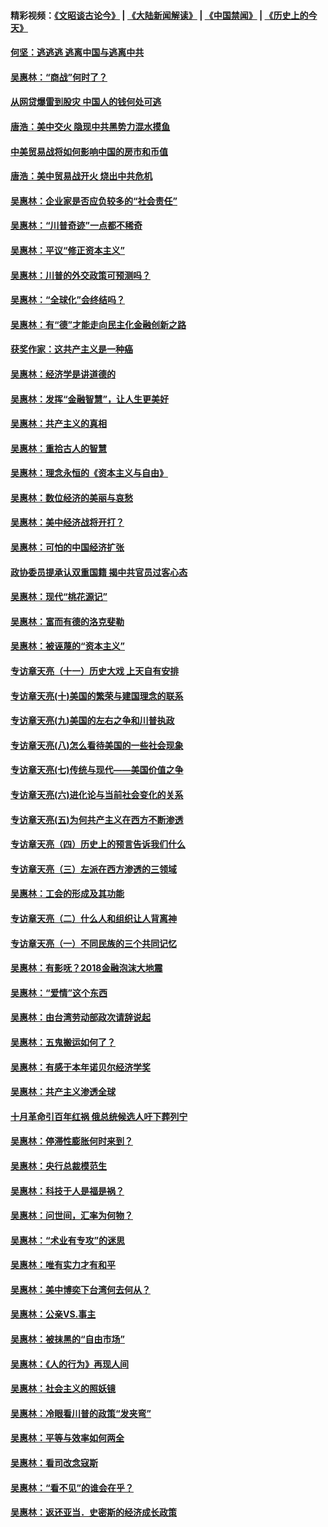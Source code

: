 #### 精彩视频：[《文昭谈古论今》](https://github.com/gfw-breaker/wenzhao/blob/master/README.md?t=11230632) | [《大陆新闻解读》](https://github.com/gfw-breaker/ntdtv-comedy/blob/master/README.md?t=11230632) | [《中国禁闻》](https://github.com/gfw-breaker/ntdtv-news/blob/master/README.md?t=11230632) | [《历史上的今天》](https://github.com/gfw-breaker/today-in-history/blob/master/README.md?t=11230632) 

#### [何坚：逃逃逃 逃离中国与逃离中共](../pages/nsc423/n10592891.md?t=11230632) 

#### [吴惠林：“商战”何时了？](../pages/nsc423/n10573558.md?t=11230632) 

#### [从网贷爆雷到股灾 中国人的钱何处可逃](../pages/nsc423/n10572800.md?t=11230632) 

#### [唐浩：美中交火 隐现中共黑势力混水摸鱼](../pages/nsc423/n10544040.md?t=11230632) 

#### [中美贸易战将如何影响中国的房市和币值](../pages/nsc423/n10543697.md?t=11230632) 

#### [唐浩：美中贸易战开火 烧出中共危机](../pages/nsc423/n10540126.md?t=11230632) 

#### [吴惠林：企业家是否应负较多的“社会责任”](../pages/nsc423/n10535022.md?t=11230632) 

#### [吴惠林：“川普奇迹”一点都不稀奇](../pages/nsc423/n10512808.md?t=11230632) 

#### [吴惠林：平议“修正资本主义”](../pages/nsc423/n10495724.md?t=11230632) 

#### [吴惠林：川普的外交政策可预测吗？](../pages/nsc423/n10462387.md?t=11230632) 

#### [吴惠林：“全球化”会终结吗？](../pages/nsc423/n10452838.md?t=11230632) 

#### [吴惠林：有“德”才能走向民主化金融创新之路](../pages/nsc423/n10432292.md?t=11230632) 

#### [获奖作家：这共产主义是一种癌](../pages/nsc423/n10431541.md?t=11230632) 

#### [吴惠林：经济学是讲道德的](../pages/nsc423/n10398014.md?t=11230632) 

#### [吴惠林：发挥“金融智慧”，让人生更美好](../pages/nsc423/n10375019.md?t=11230632) 

#### [吴惠林：共产主义的真相](../pages/nsc423/n10351394.md?t=11230632) 

#### [吴惠林：重拾古人的智慧](../pages/nsc423/n10337691.md?t=11230632) 

#### [吴惠林：理念永恒的《资本主义与自由》](../pages/nsc423/n10316274.md?t=11230632) 

#### [吴惠林：数位经济的美丽与哀愁](../pages/nsc423/n10292946.md?t=11230632) 

#### [吴惠林：美中经济战将开打？](../pages/nsc423/n10258825.md?t=11230632) 

#### [吴惠林：可怕的中国经济扩张](../pages/nsc423/n10219147.md?t=11230632) 

#### [政协委员提承认双重国籍 揭中共官员过客心态](../pages/nsc423/n10208809.md?t=11230632) 

#### [吴惠林：现代“桃花源记”](../pages/nsc423/n10185234.md?t=11230632) 

#### [吴惠林：富而有德的洛克斐勒](../pages/nsc423/n10142264.md?t=11230632) 

#### [吴惠林：被诬蔑的“资本主义”](../pages/nsc423/n10124816.md?t=11230632) 

#### [专访章天亮（十一）历史大戏 上天自有安排](../pages/nsc423/n10094905.md?t=11230632) 

#### [专访章天亮(十)美国的繁荣与建国理念的联系](../pages/nsc423/n10094899.md?t=11230632) 

#### [专访章天亮(九)美国的左右之争和川普执政](../pages/nsc423/n10094889.md?t=11230632) 

#### [专访章天亮(八)怎么看待美国的一些社会现象](../pages/nsc423/n10094857.md?t=11230632) 

#### [专访章天亮(七)传统与现代——美国价值之争](../pages/nsc423/n10093140.md?t=11230632) 

#### [专访章天亮(六)进化论与当前社会变化的关系](../pages/nsc423/n10092036.md?t=11230632) 

#### [专访章天亮(五)为何共产主义在西方不断渗透](../pages/nsc423/n10083620.md?t=11230632) 

#### [专访章天亮（四）历史上的预言告诉我们什么](../pages/nsc423/n10083606.md?t=11230632) 

#### [专访章天亮（三）左派在西方渗透的三领域](../pages/nsc423/n10081115.md?t=11230632) 

#### [吴惠林：工会的形成及其功能](../pages/nsc423/n10080633.md?t=11230632) 

#### [专访章天亮（二）什么人和组织让人背离神](../pages/nsc423/n10076637.md?t=11230632) 

#### [专访章天亮（一）不同民族的三个共同记忆](../pages/nsc423/n10074188.md?t=11230632) 

#### [吴惠林：有影呒？2018金融泡沫大地震](../pages/nsc423/n10040534.md?t=11230632) 

#### [吴惠林：“爱情”这个东西](../pages/nsc423/n10019423.md?t=11230632) 

#### [吴惠林：由台湾劳动部政次请辞说起](../pages/nsc423/n9979679.md?t=11230632) 

#### [吴惠林：五鬼搬运如何了？](../pages/nsc423/n9925338.md?t=11230632) 

#### [吴惠林：有感于本年诺贝尔经济学奖](../pages/nsc423/n9871883.md?t=11230632) 

#### [吴惠林：共产主义渗透全球](../pages/nsc423/n9812748.md?t=11230632) 

#### [十月革命引百年红祸 俄总统候选人吁下葬列宁](../pages/nsc423/n9810182.md?t=11230632) 

#### [吴惠林：停滞性膨胀何时来到？](../pages/nsc423/n9764136.md?t=11230632) 

#### [吴惠林：央行总裁模范生](../pages/nsc423/n9728134.md?t=11230632) 

#### [吴惠林：科技于人是福是祸？](../pages/nsc423/n9672982.md?t=11230632) 

#### [吴惠林：问世间，汇率为何物？](../pages/nsc423/n9621788.md?t=11230632) 

#### [吴惠林：“术业有专攻”的迷思](../pages/nsc423/n9580363.md?t=11230632) 

#### [吴惠林：唯有实力才有和平](../pages/nsc423/n9529599.md?t=11230632) 

#### [吴惠林：美中博奕下台湾何去何从？](../pages/nsc423/n9483598.md?t=11230632) 

#### [吴惠林：公亲VS.事主](../pages/nsc423/n9425637.md?t=11230632) 

#### [吴惠林：被抹黑的“自由市场”](../pages/nsc423/n9351545.md?t=11230632) 

#### [吴惠林：《人的行为》再现人间](../pages/nsc423/n9296339.md?t=11230632) 

#### [吴惠林：社会主义的照妖镜](../pages/nsc423/n9243460.md?t=11230632) 

#### [吴惠林：冷眼看川普的政策“发夹弯”](../pages/nsc423/n9120684.md?t=11230632) 

#### [吴惠林：平等与效率如何两全](../pages/nsc423/n9075430.md?t=11230632) 

#### [吴惠林：看司改念寇斯](../pages/nsc423/n9024915.md?t=11230632) 

#### [吴惠林：“看不见”的谁会在乎？](../pages/nsc423/n8977488.md?t=11230632) 

#### [吴惠林：返还亚当．史密斯的经济成长政策](../pages/nsc423/n8931896.md?t=11230632) 

